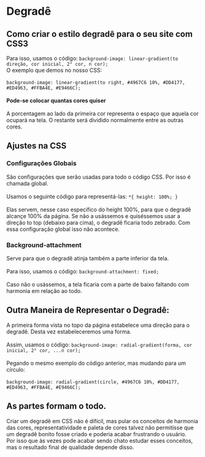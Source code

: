 # Degradê
## Como criar o estilo degradê para o seu site com CSS3 
 Para isso, usamos o código: ```background-image: linear-gradient(to direção, cor inicial, 2° cor, n cor);```<br>
 O exemplo que demos no nosso CSS:<br><br>
 ```background-image: linear-gradient(to right, #4967C6 10%, #DD4177, #ED4963, #FFBA4E, #E9466C);```<br><br>
 **Pode-se colocar quantas cores quiser**<br><br>
 A porcentagem ao lado da primeira cor representa o espaço que aquela cor ocupará na tela. O restante será dividido normalmente entre as outras cores.
## Ajustes na CSS
### Configurações Globais
 São configurações que serão usadas para todo o código CSS. Por isso é chamada global.<br><br>
 Usamos o seguinte código para representá-las:
 ```*{ height: 100%; }```<br><br>
 Elas servem, nesse caso específico do height 100%, para que o degradê alcançe 100% da página. Se não a usássemos e quiséssemos usar a direção to top (debaixo para cima), o degradê ficaria todo zebrado. Com essa configuração global isso não acontece.
 ### Background-attachment
 Serve para que o degradê atinja também a parte inferior da tela.<br><br>
 Para isso, usamos o código: ```background-attachment: fixed;```<br><br>
 Caso não o usássemos, a tela ficaria com a parte de baixo faltando com harmonia em relação ao todo.
 ## Outra Maneira de Representar o Degradê:
 A primeira forma vista no topo da página estabelece uma direção para o degradê. Desta vez estabeleceremos uma forma.<br><br>
Assim, usamos o código: ```background-image: radial-gradient(forma, cor inicial, 2° cor, ...n cor);```<br><br>
Pegando o mesmo exemplo do código anterior, mas mudando para um círculo:<br><br>
```background-image: radial-gradient(circle, #4967C6 10%, #DD4177, #ED4963, #FFBA4E, #E9466C);```
## As partes formam o todo.
Criar um degradê em CSS não é difícil, mas pular os conceitos de harmonia das cores, representatividade e paleta de cores talvez não permitisse que um degradê bonito fosse criado e poderia acabar frustrando o usuário.<br>
Por isso que às vezes pode acabar sendo chato estudar esses conceitos, mas o resultado final de qualidade depende disso.